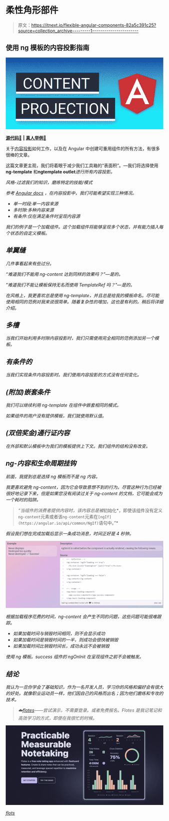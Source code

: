 # 柔性角形部件

> 原文：<https://itnext.io/flexible-angular-components-82a5c391c25?source=collection_archive---------1----------------------->

## 使用 ng 模板的内容投影指南

![](img/04447da7d16ad1d4d4639b4760cc05d2.png)

[**源代码🧪**](https://github.com/Everduin94/erxk-article-playground/blob/main/src/app/components/loading.component.ts) **|** [**真人举例🦠**](https://erxk-article-playground.web.app/articles/ngTemplate)

关于[内容投影](https://angular.io/guide/content-projection)如何工作，以及在 Angular 中创建可重用组件的所有方法，有很多很棒的文章。

这篇文章更主观，我们将着眼于减少我们工具箱的“表面积”。—我们将选择使用 **ng-template** 和**ngtemplate outlet***进行所有内容投影。*

*风格-过滤我们的知识，磨练特定的技能/模式*

*参考 [Angular docs](https://angular.io/guide/content-projection) ，在内容投影中，我们可能希望实现三种情况。*

*   *单一时段:单一内容来源*
*   *多时隙:多种内容来源*
*   *有条件:仅在满足条件时呈现内容源*

*我们的例子是一个加载组件。这个加载组件将能够呈现多个状态，并有能力插入每个状态的自定义模板。*

## *单翼缝*

*几件事看起来有些过分。*

*“难道我们不能用 ng-content 达到同样的效果吗？”—是的。*

*"难道我们不能让模板保持无名而使用 TemplateRef 吗？"—是的。*

*在风格上，我更喜欢总是使用 ng-template，并且总是给我的模板命名。尽可能使用相同的范例对我来说很简单。随着复杂性的增加，这也是有利的。稍后将详细介绍。*

## *多槽*

*当我们开始利用多时隙内容投影时，我们只需使用完全相同的范例添加另一个模板。*

## *有条件的*

*当我们实现条件内容投影时。我们使用内容投影的方式没有任何变化。*

## *(附加)嵌套条件*

*我们可以继续利用 ng-template 在组件中嵌套相同的模式。*

*如果组件的用户没有提供模板，我们就使用默认值。*

## *(双倍奖金)通行证内容*

*在外部和默认模板中为我们的模板提供上下文。我们组件的结构没有改变。*

## *ng-内容和生命周期挂钩*

*前面，我提到总是选择 ng 模板而不是 ng 内容。*

*我更喜欢避免 ng-content，因为它会导致意想不到的行为。尽管这种行为已经被很好地记录下来，但是如果您没有阅读过关于 ng-content 的文档，它可能会成为一个耗时的陷阱。*

> *“当组件的消费者提供内容时，该内容总是被*初始化*，即使该组件没有定义`ng-content`元素或者该`ng-content`元素在`[ngIf](https://angular.io/api/common/NgIf)`语句中。”*

*假设我们想在完成加载后显示一条成功消息，时间正好是 4 秒钟。*

*![](img/512c3b5645d1cd1aa980e49bfc4e07a8.png)*

*根据加载程序花费的时间，ng-content 会产生不同的问题，这些问题可能很难跟踪。*

*   *如果加载时间与销毁时间相同，则不会显示成功*
*   *如果加载时间是销毁时间的一半，则成功会很快被销毁*
*   *如果加载时间比销毁时间长，成功永远不会被销毁*

*使用 ng 模板。success 组件的 ngOnInit 在呈现组件之前不会被触发。*

## *结论*

*我认为一旦你学会了基础知识，作为一名开发人员，学习你的风格和偏好会有很大的好处。就像职业运动员一样，他们因自己的风格而出名；因为他们磨练和专攻的技术。*

> *☁️[flotes](https://flotes.app)——尝试演示，不需要登录。或者免费报名。Flotes 是我记笔记和高效学习的方式，即使在我很忙的时候。*

*![](img/8e468f6e74135bbbc2ecbfce7e2db2bf.png)*

*[flots](https://flotes.app)*